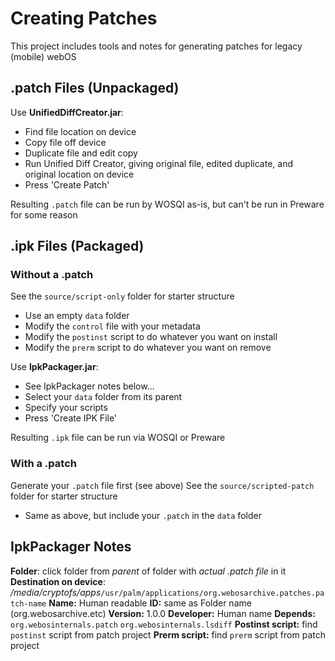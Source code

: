 # Creating Patches

This project includes tools and notes for generating patches for legacy (mobile) webOS

## .patch Files (Unpackaged)

Use **UnifiedDiffCreator.jar**:

- Find file location on device
- Copy file off device
- Duplicate file and edit copy
- Run Unified Diff Creator, giving original file, edited duplicate, and original location on device
- Press 'Create Patch'

Resulting `.patch` file can be run by WOSQI as-is, but can't be run in Preware for some reason

## .ipk Files (Packaged)

### Without a .patch
See the `source/script-only` folder for starter structure

- Use an empty `data` folder
- Modify the `control` file with your metadata
- Modify the `postinst` script to do whatever you want on install
- Modify the `prerm` script to do whatever you want on remove

Use **IpkPackager.jar**:

- See IpkPackager notes below...
- Select your `data` folder from its parent
- Specify your scripts
- Press 'Create IPK File'

Resulting `.ipk` file can be run via WOSQI or Preware

### With a .patch
Generate your `.patch` file first (see above)
See the `source/scripted-patch` folder for starter structure

- Same as above, but include your `.patch` in the `data` folder

## IpkPackager Notes

**Folder**: click folder from *parent* of folder with *actual .patch file* in it
**Destination on device**: */media/cryptofs/apps*`/usr/palm/applications/org.webosarchive.patches.patch-name`
**Name:** Human readable
**ID:** same as Folder name (org.webosarchive.etc)
**Version:** 1.0.0
**Developer:** Human name
**Depends:** 
	`org.webosinternals.patch`
	`org.webosinternals.lsdiff`
**Postinst script:** find `postinst` script from patch project
**Prerm script:** find `prerm` script from patch project